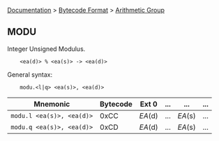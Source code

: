 [Documentation](../../README.md) > [Bytecode Format](../README.md) > [Arithmetic Group](../InstructionsArithmetic.md)

## MODU

Integer Unsigned Modulus.

        <ea(d)> % <ea(s)> -> <ea(d)>

General syntax:

        modu.<l|q> <ea(s)>, <ea(d)>

| Mnemonic | Bytecode | Ext 0 | ... | ... | ... |
| - | - | - | - | - | - |
| `modu.l <ea(s)>, <ea(d)>` | 0xCC | *EA*(d) | ... | *EA*(s) | ... |
| `modu.q <ea(s)>, <ea(d)>` | 0xCD | *EA*(d) | ... | *EA*(s) | ... |
